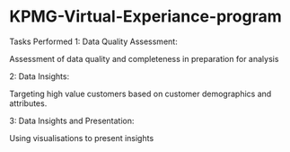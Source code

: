 # KPMG-Virtual-Experiance-program
Tasks Performed
1: Data Quality Assessment:

Assessment of data quality and completeness in preparation for analysis

2: Data Insights:

Targeting high value customers based on customer demographics and attributes.

3: Data Insights and Presentation:

Using visualisations to present insights
